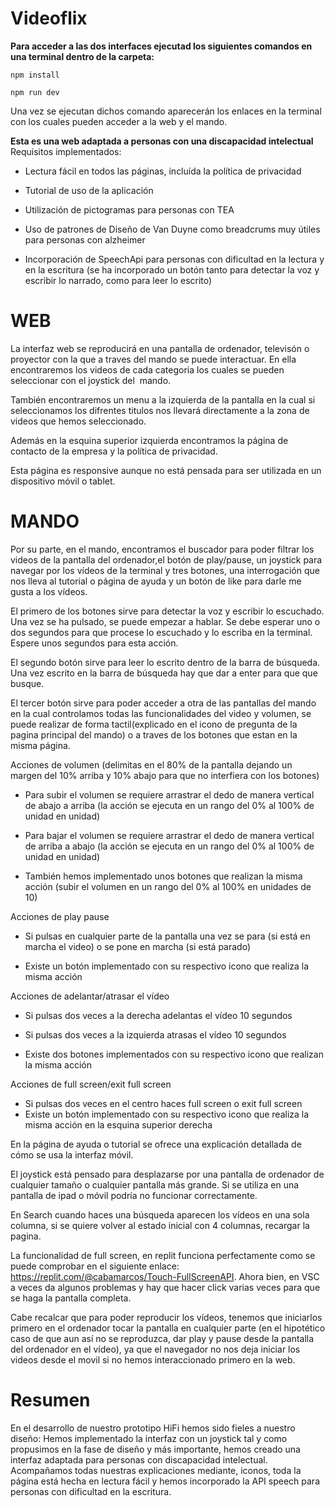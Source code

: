 # Videoflix

**Para acceder a las dos interfaces ejecutad los siguientes comandos en una terminal dentro de la carpeta:**

    npm install

    npm run dev

Una vez se ejecutan dichos comando aparecerán los enlaces en la terminal con los cuales pueden acceder a la web y el mando.


**Esta es una web adaptada a personas con una discapacidad intelectual**
Requisitos implementados:

- Lectura fácil en todos las páginas, incluída la política de privacidad

- Tutorial de uso de la aplicación

- Utilización de pictogramas para personas con TEA 

- Uso de patrones de Diseño de Van Duyne como breadcrums muy útiles para personas con alzheimer

- Incorporación de SpeechApi para personas con dificultad en la lectura y en la escritura (se ha incorporado un botón tanto para detectar la voz y escribir lo narrado, como para leer lo escrito)



# WEB 
La interfaz web se reproducirá en una pantalla de ordenador, televisón o proyector con la que a traves del mando se puede interactuar.
En ella encontraremos los videos de cada categoria los cuales se pueden seleccionar con el joystick del  mando. 

También encontraremos un menu a la izquierda de la pantalla en la cual si seleccionamos los difrentes titulos nos llevará directamente a la zona de videos que hemos seleccionado.

Además en la esquina superior izquierda encontramos la página de contacto de la empresa y la política de privacidad. 

Esta página es responsive aunque no está pensada para ser utilizada en un dispositivo móvil o tablet. 


# MANDO
Por su parte, en el mando, encontramos el buscador para poder filtrar los videos de la pantalla del ordenador,el botón de play/pause, un joystick para navegar por los vídeos de la terminal y 
tres botones, una interrogación que nos lleva al tutorial o página de ayuda y un botón de like para darle me gusta a los vídeos. 

El primero de los botones sirve para detectar la voz y escribir lo escuchado. Una vez se ha pulsado, se puede empezar a hablar. Se debe esperar uno o dos segundos para que procese lo escuchado y lo escriba en la terminal. Espere unos segundos para esta acción. 

El segundo botón sirve para leer lo escrito dentro de la barra de búsqueda. Una vez escrito en la barra de búsqueda hay que dar a enter para que que busque.

El tercer botón sirve para poder acceder a otra de las pantallas del mando en la cual controlamos todas las funcionalidades del video y volumen, se puede realizar de forma tactil(explicado en el icono de pregunta de la pagina principal del mando) o a traves de los botones que estan en la misma página.

Acciones de volumen (delimitas en el 80% de la pantalla dejando un margen del 10% arriba y 10% abajo para que no interfiera con los botones)

- Para subir el volumen se requiere arrastrar el dedo de manera vertical de abajo a arriba (la acción se ejecuta en un rango del 0% al 100% de unidad en unidad)
- Para bajar el volumen se requiere arrastrar el dedo de manera vertical de arriba a abajo (la acción se ejecuta en un rango del 0% al 100% de unidad en unidad)

- También hemos implementado unos botones que realizan la misma acción (subir el volumen  en un rango del 0% al 100% en unidades de 10)

Acciones de play pause

- Si pulsas en cualquier parte de la pantalla una vez se para (si está en marcha el video) o se pone en marcha (si está parado)
    
- Existe un botón implementado con su respectivo icono que realiza la misma acción


Acciones de adelantar/atrasar el vídeo 

- Si pulsas dos veces a la derecha adelantas el vídeo 10 segundos
- Si pulsas dos veces a la izquierda atrasas el vídeo 10 segundos

- Existe dos botones implementados con su respectivo icono que realizan la misma acción

Acciones de full screen/exit full screen 

- Si pulsas dos veces en el centro haces full screen o exit full screen
- Existe un botón implementado con su respectivo icono que realiza la misma acción en la esquina superior derecha


En la página de ayuda o tutorial se ofrece una explicación detallada de cómo se usa la interfaz móvil. 

El joystick está pensado para desplazarse por una pantalla de ordenador de cualquier tamaño o cualquier pantalla más grande. Si se utiliza en una pantalla de ipad o móvil podría no funcionar correctamente. 

En Search cuando haces una búsqueda aparecen los vídeos en una sola columna, si se quiere volver al estado inicial con 4 columnas, recargar la pagina.

La funcionalidad de full screen, en replit funciona perfectamente como se puede comprobar en el siguiente enlace: https://replit.com/@cabamarcos/Touch-FullScreenAPI. Ahora bien, en VSC a veces da algunos problemas y hay que hacer click varias veces para que se haga la pantalla completa. 

Cabe recalcar que para poder reproducir los vídeos, tenemos que iniciarlos primero en el ordenador tocar la pantalla en cualquier parte (en el hipotético caso de que aun así no se reproduzca, dar play y pause desde la pantalla del ordenador en el vídeo), ya que el navegador no nos deja iniciar los videos desde el movil si no hemos interaccionado primero en la web.




# Resumen
En el desarrollo de nuestro prototipo HiFi hemos sido fieles a nuestro diseño:
Hemos implementado la interfaz con un joystick tal y como propusimos en la fase de diseño 
y más importante, hemos creado una interfaz adaptada para personas con discapacidad intelectual. 
Acompañamos todas nuestras explicaciones mediante, iconos, toda la página está hecha en lectura fácil 
y hemos incorporado la API speech para personas con dificultad en la escritura.
